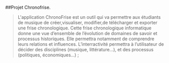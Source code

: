 
##Projet Chronofrise.

> L'application ChronoFrise est un outil qui va permettre aux étudiants de
> musique de créer,visualiser, modifier,de télécharger et exporter une frise
> chronologique.
> Cette frise chronologique informatique donne une vue d’ensemble de
> l’évolution de domaines de savoir et processus historiques.
> Elle permettra notamment de comprendre leurs relations et influences.
> L’interractivité permettra à l’utilisateur de décider des disciplines
> (musique, littérature…), et des processus (politiques, économiques…) ;



